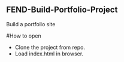 ## FEND-Build-Portfolio-Project
Build a portfolio site

#How to open
* Clone the project from repo.
* Load index.html in browser.
